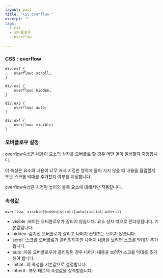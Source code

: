```yaml
---
layout: post
title: "CSS:overflow "
excerpt: ""
tags: 
  - css
  - 오버플로우
  - overflow
  
---
```



### CSS : overflow
```
div.ex1 {
    overflow: scroll;
}

div.ex2 {
    overflow: hidden;
}

div.ex3 {
    overflow: auto;
}

div.ex4 {
    overflow: visible;
}
```
### 오버플로우 설정

 overflow속성은 내용이 요소의 상자를 오버플로 할 경우 어떤 일이 발생할지 지정합니다.

이 속성은 요소의 내용이 너무 커서 지정한 영역에 들어 가지 않을 때 내용을 클립할지 또는 스크롤 막대를 추가할지 여부를 지정합니다.

overflow속성은 지정된 높이의 블록 요소에 대해서만 작동합니다.

### 속성값
`overflow: visible|hidden|scroll|auto|initial|inherit;`
- visible :보이는	오버플로우가 잘리지 않습니다. 요소 상자 밖으로 렌더링됩니다. 기본값입니다.	
- hidden :숨겨진 오버플로가 잘리고 나머지 컨텐츠는 보이지 않습니다.
- scroll :스크롤 오버플로가 클리핑되지만 나머지 내용을 보려면 스크롤 막대가 추가됩니다.	
- auto :자동 오버플로우가 클리핑된 경우 나머지 내용을 보려면 스크롤 막대를 추가해야 합니다.
- initial : 이 속성을 기본값으로 설정합니다.
- inherit : 부모 태그의 속성값을 상속받습니다.
